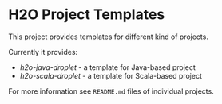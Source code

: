 H2O Project Templates
=====================

This project provides templates for different
kind of projects.

Currently it provides:
  * _h2o-java-droplet_ - a template for Java-based project
  * _h2o-scala-droplet_ - a template for Scala-based project

For more information see `README.md` files of individual projects.

